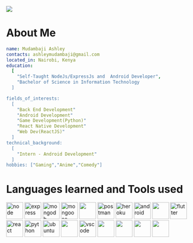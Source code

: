 <p >
  <img  src="https://github.com/mudash-dev/mudash-dev/assets/62433482/7ed14bac-e658-4ea0-a84c-f0224b552172"/>
</p>




# About Me
```yaml
name: Mudambaji Ashley
contacts: ashleymudambaji@gmail.com 
located_in: Nairobi, Kenya
education:
  [
    "Self-Taught NodeJs/ExpressJs and  Android Developer",
    "Bachelor of Science in Information Technology
  ]

fields_of_interests:
  [
    "Back End Development"
    "Android Development"
    "Game Development(Python)"
    "React Native Development"
    "Web Dev(ReactJS)"
  ]
technical_background:
  [
    "Intern - Android Development"
  ]
hobbies: ["Gaming","Anime","Comedy"]
```

# Languages learned and Tools used 
<p align="left">  

<img src="https://cdn.jsdelivr.net/gh/devicons/devicon@latest/icons/nodejs/nodejs-original-wordmark.svg" alt="node" width="45" height="45"/>

<img src="https://cdn.jsdelivr.net/gh/devicons/devicon@latest/icons/express/express-original-wordmark.svg" alt="express" width="45" height="45"/>

<img src="https://cdn.jsdelivr.net/gh/devicons/devicon@latest/icons/mongodb/mongodb-original-wordmark.svg" alt="mongodb" width="45" height="45"/>
          
<img src="https://cdn.jsdelivr.net/gh/devicons/devicon@latest/icons/mongoose/mongoose-original-wordmark.svg" alt="mongoose" width="45" height="45"/>
          
<img src="https://cdn.jsdelivr.net/gh/devicons/devicon@latest/icons/javascript/javascript-original.svg" width="45" height="45"/>

<img src="https://cdn.jsdelivr.net/gh/devicons/devicon@latest/icons/postman/postman-original.svg" alt="postman" width="45" height="45" />

<img src="https://cdn.jsdelivr.net/gh/devicons/devicon@latest/icons/heroku/heroku-original-wordmark.svg" alt="heroku" width="45" height="45"/>          
  
<img src="https://cdn.jsdelivr.net/gh/devicons/devicon@latest/icons/android/android-plain.svg" alt="android" width="45" height="45"/>

<img src="https://cdn.jsdelivr.net/gh/devicons/devicon@latest/icons/kotlin/kotlin-original.svg" width="45" height="45"/>          

<img src="https://cdn.jsdelivr.net/gh/devicons/devicon@latest/icons/flutter/flutter-original.svg" alt="flutter" width="45" height="45"/>
          
<img src="https://cdn.jsdelivr.net/gh/devicons/devicon@latest/icons/react/react-original.svg" alt="react" width="45" height="45"/>

<img src="https://cdn.jsdelivr.net/gh/devicons/devicon@latest/icons/python/python-original.svg" alt="python" width="45" height="45" />

<img src="https://cdn.jsdelivr.net/gh/devicons/devicon@latest/icons/ubuntu/ubuntu-original.svg" alt="ubuntu" width="45" height="45"/>

<img src="https://cdn.jsdelivr.net/gh/devicons/devicon@latest/icons/androidstudio/androidstudio-original-wordmark.svg" width="45" height="45"/>

<img src="https://cdn.jsdelivr.net/gh/devicons/devicon@latest/icons/vscode/vscode-original.svg" alt="vscode" width="45" height="45"/>

<img src="https://cdn.jsdelivr.net/gh/devicons/devicon@latest/icons/pycharm/pycharm-original.svg" width="45" height="45"/>

<img src="https://cdn.jsdelivr.net/gh/devicons/devicon@latest/icons/html5/html5-plain-wordmark.svg" width="45" height="45"/>

<img src="https://cdn.jsdelivr.net/gh/devicons/devicon@latest/icons/css3/css3-plain-wordmark.svg" width="45" height="45"/>
          
<img src="https://cdn.jsdelivr.net/gh/devicons/devicon@latest/icons/git/git-plain-wordmark.svg" width="45" height="45"/>
                    
</p>
